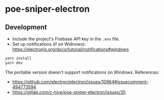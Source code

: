 # poe-sniper-electron

## Development

- Include the project's Firebase API key in the `.env` file.
- Set up notifications (if on Widnows): https://electronjs.org/docs/tutorial/notifications#windows

```bash
yarn install
yarn dev
```

The portable version doesn't support notifications on Windows. References:

- https://github.com/electron/electron/issues/10864#issuecomment-494773594
- https://gitlab.com/c-hive/poe-sniper-electron/issues/35

